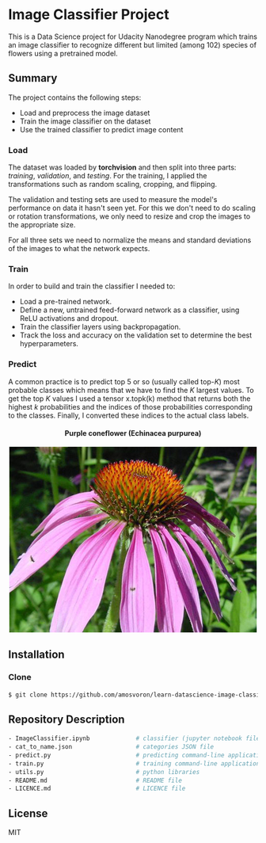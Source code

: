 # Image Classifier Project
This is a Data Science project for Udacity Nanodegree program which trains an image classifier to recognize different but limited (among 102) species of flowers using a pretrained model. 

## Summary

The project contains the following steps:

 - Load and preprocess the image dataset
 - Train the image classifier on the dataset
 - Use the trained classifier to predict image content

### Load 

The dataset was loaded by **torchvision** and then split into three parts: *training*, *validation*, and *testing*. For the training, I applied the transformations such as random scaling, cropping, and flipping. 

The validation and testing sets are used to measure the model's performance on data it hasn't seen yet. For this we don't need to do scaling or rotation transformations, we only need to resize and crop the images to the appropriate size.

For all three sets we need to normalize the means and standard deviations of the images to what the network expects. 

### Train

In order to build and train the classifier I needed to:

 - Load a pre-trained network. 
 - Define a new, untrained feed-forward network as a classifier, using ReLU activations and dropout.
 - Train the classifier layers using backpropagation.
 - Track the loss and accuracy on the validation set to determine the best hyperparameters.

### Predict

A common practice is to predict top 5 or so (usually called top-*K*) most probable classes which means that we have to find the *K* largest values. To get the top *K* values I used a tensor x.topk(k) method that returns both the highest *k* probabilities and the indices of those probabilities corresponding to the classes. Finally, I converted these indices to the actual class labels.

<div align="center">
  <h4>Purple coneflower (Echinacea purpurea)</h4>
  <img src="purple-coneflower.jpg">
</div>

## Installation
### Clone
```sh
$ git clone https://github.com/amosvoron/learn-datascience-image-classifier.git
```

## Repository Description

```sh
- ImageClassifier.ipynb             # classifier (jupyter notebook file)
- cat_to_name.json                  # categories JSON file
- predict.py                        # predicting command-line application
- train.py                          # training command-line application
- utils.py                          # python libraries
- README.md                         # README file
- LICENCE.md                        # LICENCE file
```

## License

MIT
